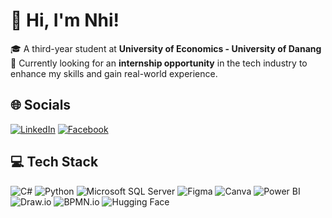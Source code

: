 # 👋 Hi, I'm Nhi!

🎓 A third-year student at **University of Economics - University of Danang**  
🚀 Currently looking for an **internship opportunity** in the tech industry to enhance my skills and gain real-world experience.

## 🌐 Socials  
[![LinkedIn](https://img.shields.io/badge/LinkedIn-0077B5?style=flat&logo=linkedin&logoColor=white)]([https://linkedin.com](https://www.linkedin.com/in/camnhint/)) 
[![Facebook](https://img.shields.io/badge/Facebook-1877F2?style=flat&logo=facebook&logoColor=white)]([https://facebook.com](https://www.facebook.com/camnhi04)) 

## 💻 Tech Stack  
![C#](https://img.shields.io/badge/C%23-239120?style=flat&logo=c-sharp&logoColor=white)
![Python](https://img.shields.io/badge/Python-3776AB?style=flat&logo=python&logoColor=white)
![Microsoft SQL Server](https://img.shields.io/badge/Microsoft_SQL_Server-CC2927?style=flat&logo=microsoft-sql-server&logoColor=white)
![Figma](https://img.shields.io/badge/Figma-F24E1E?style=flat&logo=figma&logoColor=white)
![Canva](https://img.shields.io/badge/Canva-00C4CC?style=flat&logo=canva&logoColor=white)
![Power BI](https://img.shields.io/badge/Power_BI-F2C811?style=flat&logo=powerbi&logoColor=black)
![Draw.io](https://img.shields.io/badge/Draw.io-F08705?style=flat&logo=draw.io&logoColor=white)
![BPMN.io](https://img.shields.io/badge/BPMN.io-0082CA?style=flat&logo=bpmn&logoColor=white)
![Hugging Face](https://img.shields.io/badge/Hugging%20Face-FFD21F?style=for-the-badge&logo=huggingface&logoColor=black)

